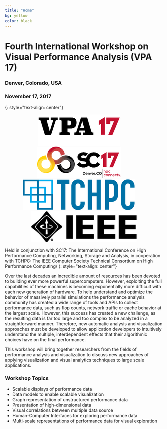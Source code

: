```yaml
---
title: "Home"
bg: yellow
color: black
---
```


# Fourth International Workshop on Visual Performance Analysis (VPA 17) 
### Denver, Colorado, USA
### November 17, 2017
{: style="text-align: center"}

<div style="text-align:center;">
  <img src="img/vpa17.png" height="100" />
  &nbsp;  &nbsp;  &nbsp;  &nbsp;
  <a href="http://sc17.supercomputing.org"><img src="img/SC17FullColor.png" height="100" /></a>
  &nbsp;  &nbsp;  &nbsp;  &nbsp;
  <a href="https://www.computer.org/web/tchpc"><img src="img/tchpc_logo_cmyk.png" height="100" /></a>
  &nbsp;  &nbsp;  &nbsp;  &nbsp;
  <a href="https://www.ieee.org"><img src="img/ieee_mb_black.jpg" height="100" /></a>
</div>

Held in conjunction with SC17: The International Conference on High Performance Computing, Networking, Storage and Analysis, in cooperation with TCHPC: The IEEE Computer Society Technical Consortium on High Performance Computing\\
{: style="text-align: center"}

Over the last decades an incredible amount of resources has been devoted to
building ever more powerful supercomputers. However, exploiting the full
capabilities of these machines is becoming exponentially more difficult with
each new generation of hardware. To help understand and optimize the behavior
of massively parallel simulations the performance analysis community has
created a wide range of tools and APIs to collect performance data, such as
flop counts, network traffic or cache behavior at the largest scale. However,
this success has created a new challenge, as the resulting data is far too
large and too complex to be analyzed in a straightforward manner. Therefore,
new automatic analysis and visualization approaches must be developed to allow
application developers to intuitively understand the multiple, interdependent
effects that their algorithmic choices have on the final performance.

This workshop will bring together researchers from the fields of performance
analysis and visualization to discuss new approaches of applying visualization
and visual analytics techniques to large scale applications.

### Workshop Topics

- Scalable displays of performance data
- Data models to enable scalable visualization
- Graph representation of unstructured performance data
- Presentation of high-dimensional data
- Visual correlations between multiple data source
- Human-Computer Interfaces for exploring performance data
- Multi-scale representations of performance data for visual exploration
